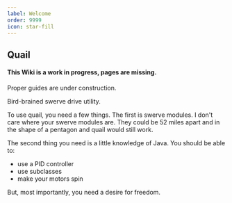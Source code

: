 ```yaml
---
label: Welcome
order: 9999
icon: star-fill
---
```


## Quail

#### This Wiki is a work in progress, pages are missing.
Proper guides are under construction.

Bird-brained swerve drive utility.

To use quail, you need a few things. The first is swerve modules. I don't care where your swerve modules are. They could be 52 miles apart and in the shape of a pentagon and quail would still work.

The second thing you need is a little knowledge of Java. You should be able to:
- use a PID controller
- use subclasses
- make your motors spin

But, most importantly, you need a desire for freedom.